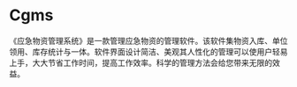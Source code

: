 # Cgms
 《应急物资管理系统》是一款管理应急物资的管理软件。该软件集物资入库、单位领用、库存统计与一体。软件界面设计简洁、美观其人性化的管理可以使用户轻易上手，大大节省工作时间，提高工作效率。科学的管理方法会给您带来无限的效益。
